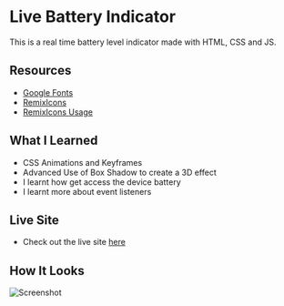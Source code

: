 # Live Battery Indicator
This is a real time battery level indicator made with HTML, CSS and JS.

## Resources
* [Google Fonts](https://fonts.google.com/)
* [RemixIcons](https://remixicon.com/)
* [RemixIcons Usage](https://github.com/Remix-Design/remixicon#usage)

## What I Learned 
*  CSS Animations and Keyframes
*  Advanced Use of Box Shadow to create a 3D effect
*  I learnt how get access the device battery
*  I learnt more about event listeners

## Live Site
*  Check out the live site [here](https://live-battery-indicator.netlify.app/)

## How It Looks
![Screenshot](https://i.imgur.com/QQQQQQQ.png)

